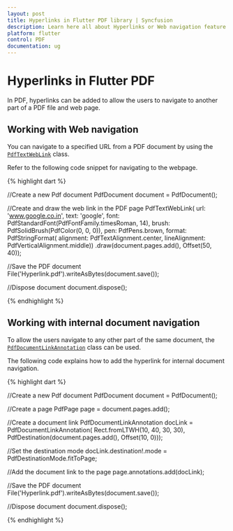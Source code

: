 ```yaml
---
layout: post
title: Hyperlinks in Flutter PDF library | Syncfusion
description: Learn here all about Hyperlinks or Web navigation feature of Syncfusion Flutter PDF non-UI library and more.
platform: flutter
control: PDF
documentation: ug
---
```


# Hyperlinks in Flutter PDF

In PDF, hyperlinks can be added to allow the users to navigate to another part of a PDF file and web page.

## Working with Web navigation

You can navigate to a specified URL from a PDF document by using the [`PdfTextWebLink`](https://pub.dev/documentation/syncfusion_flutter_pdf/latest/pdf/PdfTextWebLink-class.html) class.

Refer to the following code snippet for navigating to the webpage.

{% highlight dart %}

//Create a new Pdf document
PdfDocument document = PdfDocument();

//Create and draw the web link in the PDF page
PdfTextWebLink(
        url: 'www.google.co.in',
        text: 'google',
        font: PdfStandardFont(PdfFontFamily.timesRoman, 14),
        brush: PdfSolidBrush(PdfColor(0, 0, 0)),
        pen: PdfPens.brown,
        format: PdfStringFormat(
            alignment: PdfTextAlignment.center,
            lineAlignment: PdfVerticalAlignment.middle))
    .draw(document.pages.add(), Offset(50, 40));

//Save the PDF document
File('Hyperlink.pdf').writeAsBytes(document.save());

//Dispose document
document.dispose();

{% endhighlight %}

## Working with internal document navigation

To allow the users navigate to any other part of the same document, the [`PdfDocumentLinkAnnotation`](https://pub.dev/documentation/syncfusion_flutter_pdf/latest/pdf/PdfDocumentLinkAnnotation-class.html) class can be used. 

The following code explains how to add the hyperlink for internal document navigation.

{% highlight dart %}

//Create a new Pdf document
PdfDocument document = PdfDocument();

//Create a page
PdfPage page = document.pages.add();

//Create a document link
PdfDocumentLinkAnnotation docLink = PdfDocumentLinkAnnotation(
    Rect.fromLTWH(10, 40, 30, 30),
    PdfDestination(document.pages.add(), Offset(10, 0)));

//Set the destination mode
docLink.destination!.mode = PdfDestinationMode.fitToPage;

//Add the document link to the page
page.annotations.add(docLink);

//Save the PDF document
File('Hyperlink.pdf').writeAsBytes(document.save());

//Dispose document
document.dispose();

{% endhighlight %}